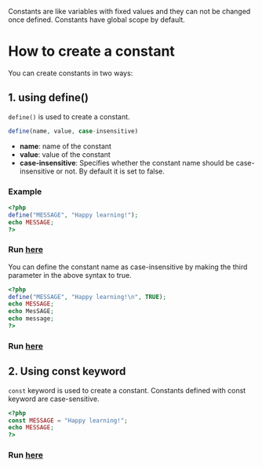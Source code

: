 Constants are like variables with fixed values and they can not be changed once defined. Constants have global scope by default.

# How to create a constant

You can create constants in two ways:

## 1. using define()

`define()` is used to create a constant.

```php
define(name, value, case-insensitive)
```
* **name**: name of the constant
* **value**: value of the constant
* **case-insensitive**: Specifies whether the constant name should be case-insensitive or not. By default it is set to false.

### Example

```php
<?php
define("MESSAGE", "Happy learning!");
echo MESSAGE;
?>
```
### Run [here](https://onecompiler.com/php/3vsr5xpxg)

You can define the constant name as case-insensitive by making the third parameter in the above syntax to true.

```php
<?php
define("MESSAGE", "Happy learning!\n", TRUE);
echo MESSAGE;
echo MesSAGE;
echo message;
?>
```
### Run [here](https://onecompiler.com/php/3vsr6ktcx)


## 2. Using const keyword

`const` keyword is used to create a constant. Constants defined with const keyword are case-sensitive.

```php
<?php
const MESSAGE = "Happy learning!";
echo MESSAGE;
?>
```
### Run [here](https://onecompiler.com/php/3vsr9swd2)

